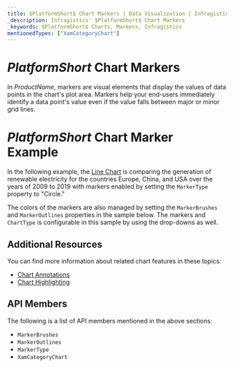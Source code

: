 ```yaml
---
title: $PlatformShort$ Chart Markers | Data Visualization | Infragistics
_description: Infragistics' $PlatformShort$ Chart Markers
_keywords: $PlatformShort$ Charts, Markers, Infragistics
mentionedTypes: ["XamCategoryChart"]
---
```


# $PlatformShort$ Chart Markers

In $ProductName$, markers are visual elements that display the values of data points in the chart's plot area. Markers help your end-users immediately identify a data point's value even if the value falls between major or minor grid lines.

# $PlatformShort$ Chart Marker Example

In the following example, the [Line Chart](../types/line-chart.md) is comparing the generation of renewable electricity for the countries Europe, China, and USA over the years of 2009 to 2019 with markers enabled by setting the `MarkerType` property to "Circle."

The colors of the markers are also managed by setting the `MarkerBrushes` and `MarkerOutlines` properties in the sample below. The markers and `ChartType` is configurable in this sample by using the drop-downs as well.

<code-view style="height: 500px"
           data-demos-base-url="{environment:dvDemosBaseUrl}"
           iframe-src="{environment:dvDemosBaseUrl}/charts/category-chart-marker-options"
           alt="$PlatformShort$ Configuration Options Example"
           github-src="charts/category-chart/marker-options">
</code-view>

<div class="divider--half"></div>

## Additional Resources

You can find more information about related chart features in these topics:

- [Chart Annotations](chart-annotations.md)
- [Chart Highlighting](chart-highlighting.md)

## API Members

The following is a list of API members mentioned in the above sections:

- `MarkerBrushes`
- `MarkerOutlines`
- `MarkerType`
- `XamCategoryChart`
